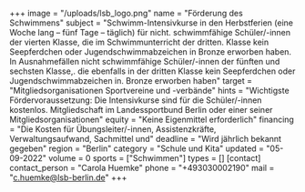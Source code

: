 +++
image = "/uploads/lsb_logo.png"
name = "Förderung des Schwimmens"
subject = "Schwimm-Intensivkurse in den Herbstferien (eine Woche lang – fünf Tage – täglich) für nicht. schwimmfähige Schüler/-innen der vierten Klasse, die im Schwimmunterricht der dritten. Klasse kein Seepferdchen oder Jugendschwimmabzeichen in Bronze erworben haben. In Ausnahmefällen nicht schwimmfähige Schüler/-innen der fünften und sechsten Klasse,. die ebenfalls in der dritten Klasse kein Seepferdchen oder Jugendschwimmabzeichen in. Bronze erworben haben"
target = "Mitgliedsorganisationen Sportvereine und -verbände"
hints = "Wichtigste Fördervoraussetzung: Die Intensivkurse sind für die Schüler/-innen kostenlos. Mitgliedschaft im Landessportbund Berlin oder einer seiner Mitgliedsorganisationen"
equity = "Keine Eigenmittel erforderlich"
financing = "Die Kosten für Übungsleiter/-innen, Assistenzkräfte, Verwaltungsaufwand, Sachmittel und"
deadline = "Wird jährlich bekannt gegeben"
region = "Berlin"
category = "Schule und Kita"
updated = "05-09-2022"
volume = 0
sports = ["Schwimmen"]
types = []
[contact]
contact_person = "Carola Huemke"
phone = "+493030002190"
mail = "c.huemke@lsb-berlin.de"
+++